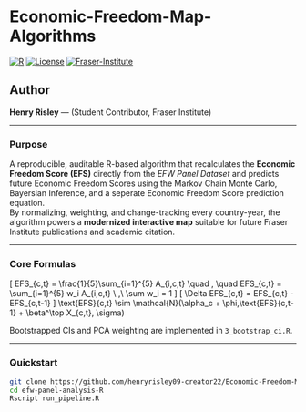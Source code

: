 # Economic-Freedom-Map-Algorithms
[![R](https://img.shields.io/badge/R-4.4-blue)]() [![License](https://img.shields.io/badge/license-MIT-green)]() [![Fraser-Institute](https://img.shields.io/badge/Institute-Fraser-orange)]()

## Author
**Henry Risley** — (Student Contributor, Fraser Institute)

---

### Purpose
A reproducible, auditable R-based algorithm that recalculates the **Economic Freedom Score (EFS)** directly from the *EFW Panel Dataset* and predicts future Economic Freedom Scores using the Markov Chain Monte Carlo, Bayersian Inference, and a seperate Economic Freedom Score prediction equation.  
By normalizing, weighting, and change-tracking every country-year, the algorithm powers a **modernized interactive map** suitable for future Fraser Institute publications and academic citation.

---

### Core Formulas
\[
EFS_{c,t} = \frac{1}{5}\sum_{i=1}^{5} A_{i,c,t}
\quad , \quad
EFS_{c,t} = \sum_{i=1}^{5} w_i A_{i,c,t} \ ,\  \sum w_i = 1
\]
\[
\Delta EFS_{c,t} = EFS_{c,t} - EFS_{c,t-1}
\]
\text{EFS}{c,t} \sim \mathcal{N}(\alpha_c + \phi\,\text{EFS}{c,t-1} + \beta^\top X_{c,t}, \sigma)


Bootstrapped CIs and PCA weighting are implemented in `3_bootstrap_ci.R`.

---

### Quickstart
```bash
git clone https://github.com/henryrisley09-creator22/Economic-Freedom-Map-Algorithms
cd efw-panel-analysis-R
Rscript run_pipeline.R
